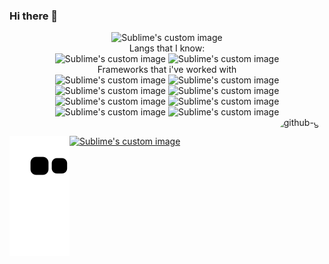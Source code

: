 ### Hi there 👋

<div align="center"> 
<img src="https://github-readme-stats.vercel.app/api/top-langs/?username=grubba27&layout=compact&hide=html,css,blade,ruby,java, kotlin" alt="Sublime's custom image"/>
  </div>




<div align="center"> 
  Langs that I know: </br>  
<img src="https://img.shields.io/badge/javascript-%23323330.svg?style=for-the-badge&logo=javascript&logoColor=%23F7DF1E" alt="Sublime's custom image"/>
<img src="https://img.shields.io/badge/typescript-%23007ACC.svg?style=for-the-badge&logo=typescript&logoColor=white" alt="Sublime's custom image"/>
  </div>
  
 
<div align="center"> 
<span>Frameworks that i've worked with<span/> </br>  
<img src="https://img.shields.io/badge/SASS-hotpink.svg?style=for-the-badge&logo=SASS&logoColor=white" alt="Sublime's custom image"/>
<img src="https://img.shields.io/badge/rxjs-%23B7178C.svg?style=for-the-badge&logo=reactivex&logoColor=white" alt="Sublime's custom image"/>
<img src="https://img.shields.io/badge/react-%2320232a.svg?style=for-the-badge&logo=react&logoColor=%2361DAFB" alt="Sublime's custom image"/>
  <img src="https://img.shields.io/badge/node.js-6DA55F?style=for-the-badge&logo=node.js&logoColor=white" alt="Sublime's custom image"/>
<img src="https://img.shields.io/badge/Next-black?style=for-the-badge&logo=next.js&logoColor=white" alt="Sublime's custom image"/>
  <img src="https://img.shields.io/badge/materialui-%230081CB.svg?style=for-the-badge&logo=material-ui&logoColor=white" alt="Sublime's custom image"/>
  <img src="https://img.shields.io/badge/bootstrap-%23563D7C.svg?style=for-the-badge&logo=bootstrap&logoColor=white" alt="Sublime's custom image"/>
<img src="https://img.shields.io/badge/angular-%23DD0031.svg?style=for-the-badge&logo=angular&logoColor=white" alt="Sublime's custom image"/>
  
  </div>
 
<div>
    <img align="right" alt="github-gif" height="140" style="border-radius:50px;" src="https://user-images.githubusercontent.com/5713670/87202985-820dcb80-c2b6-11ea-9f56-7ec461c497c3.gif">

</div>

##
<div style="display: inline_block">
 <a href="https://twitter.com/que_cara_legal" target="_blank"> <img src="https://img.shields.io/badge/twitter-%23007ACC.svg?style=for-the-badge&logo=twitter&logoColor=white" alt="Sublime's custom image"/></a> 
   <img align="left" src="https://github.com/Grubba27/Grubba27/blob/output/github-contribution-grid-snake.svg" alt="Sublime's custom image"/>

</div>
